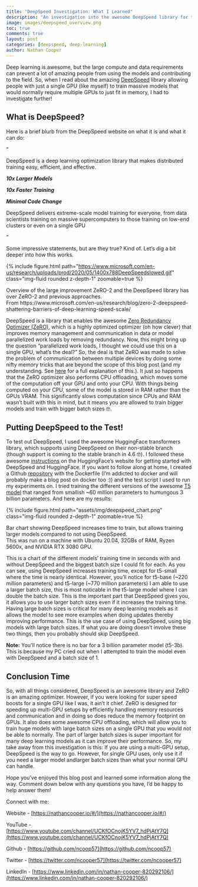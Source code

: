 ```yaml
---
title: "DeepSpeed Investigation: What I Learned"
description: "An investigation into the awesome DeepSpeed library for training large models on a single GPU!"
image: images/deepspeed_overview.png
toc: true
comments: true
layout: post
categories: [deepspeed, deep-learning]
author: Nathan Cooper
---
```


Deep learning is awesome, but the large compute and data requirements can prevent a lot of amazing people from using the models and contributing to the field. So, when I read about the amazing [DeepSpeed](https://www.deepspeed.ai/) library allowing people with just a single GPU (like myself) to train massive models that would normally require multiple GPUs to just fit in memory, I had to investigate further!


## What is DeepSpeed?

Here is a brief blurb from the DeepSpeed website on what it is and what it can do:

“

DeepSpeed is a deep learning optimization library that makes distributed training easy, efficient, and effective.

**_10x Larger Models_**

**_10x Faster Training_**

**_Minimal Code Change_**

DeepSpeed delivers extreme-scale model training for everyone, from data scientists training on massive supercomputers to those training on low-end clusters or even on a single GPU

“

Some impressive statements, but are they true? Kind of. Let’s dig a bit deeper into how this works.

{% include figure.html path="https://www.microsoft.com/en-us/research/uploads/prod/2020/05/1400x788DeepSpeedslowed.gif" class="img-fluid rounded z-depth-1" zoomable=true %}
<div class="caption">
    Overview of the large improvement ZeRO-2 and the DeepSpeed library has over ZeRO-2 and previous approaches.
    <br>
    From https://www.microsoft.com/en-us/research/blog/zero-2-deepspeed-shattering-barriers-of-deep-learning-speed-scale/
</div>

DeepSpeed is a library that enables the awesome [Zero Redundancy Optimizer (ZeRO)](https://arxiv.org/abs/1910.02054), which is a highly optimized optimizer (oh how clever) that improves memory management and communication in data or model parallelized work loads by removing redundancy. Now, this might bring up the question “parallelized work loads, I thought we could use this on a single GPU, what’s the deal?” So, the deal is that ZeRO was made to solve the problem of communication between multiple devices by doing some nifty memory tricks that are beyond the scope of this blog post (and my understanding. See [here](https://youtu.be/tC01FRB0M7w) for a full explanation of this.). It just so happens that the ZeRO optimizer also performs CPU offloading, which moves some of the computation off your GPU and onto your CPU. With things being computed on your CPU, some of the model is stored in RAM rather than the GPUs VRAM. This significantly slows computation since CPUs and RAM wasn’t built with this in mind, but it means you are allowed to train bigger models and train with bigger batch sizes 🤓.


## Putting DeepSpeed to the Test!

To test out DeepSpeed, I used the awesome HuggingFace transformers library, which supports using DeepSpeed on their non-stable branch (though support is coming to the stable branch in 4.6 🤓). I followed these awesome [instructions](https://huggingface.co/transformers/master/main_classes/trainer.html#deepspeed) on the HuggingFace’s website for getting started with DeepSpeed and HuggingFace. If you want to follow along at home, I created a Github [repository](https://github.com/ncoop57/deepspeed_testing) with the Dockerfile (I’m addicted to docker and will probably make a blog post on docker too :)) and the test script I used to run my experiments on. I tried training the different versions of the awesome [T5 model](https://arxiv.org/abs/1910.10683) that ranged from smallish ~60 million parameters to humungous 3 billion parameters. And here are my results:

{% include figure.html path="assets/img/deepspeed_chart.png" class="img-fluid rounded z-depth-1" zoomable=true %}
<div class="caption">
    Bar chart showing DeepSpeed increases time to train, but allows training larger models compared to not using DeepSpeed.
    <br>
    This was run on a machine with Ubuntu 20.04, 32GBs of RAM, Ryzen 5600x, and NVIDIA RTX 3080 GPU.
</div>

This is a chart of the different models’ training time in seconds with and without DeepSpeed and the biggest batch size I could fit for each. As you can see, using DeepSpeed increases training time, except for t5-small where the time is nearly identical. However, you’ll notice for t5-base (~220 million parameters) and t5-large (~770 million parameters) I am able to use a larger batch size, this is most noticable in the t5-large model where I can double the batch size. This is the important part that DeepSpeed gives you, it allows you to use larger batch sizes even if it increases the training time. Having large batch sizes is critical for many deep learning models as it allows the model to see more examples when doing updates thereby improving performance. This is the use case of using DeepSpeed, using big models with large batch sizes. If what you are doing doesn't involve these two things, then you probably should skip DeepSpeed.

**Note:** You'll notice there is no bar for a 3 billion parameter model (t5-3b). This is because my PC cried out when I attempted to train the model even with DeepSpeed and a batch size of 1.


## Conclusion Time

So, with all things considered, DeepSpeed is an awesome library and ZeRO is an amazing optimizer. However, if you were looking for super speed boosts for a single GPU like I was, it ain’t it chief. ZeRO is designed for speeding up multi-GPU setups by efficiently handling memory resources and communication and in doing so does reduce the memory footprint on GPUs. It also does some awesome CPU offloading, which will allow you to train huge models with large batch sizes on a single GPU that you would not be able to normally. The part of larger batch sizes is super important for many deep learning models as it can improve their performance. So, my take away from this investigation is this: If you are using a multi-GPU setup, DeepSpeed is the way to go. However, for single GPU uses, only use it if you need a larger model andlarger batch sizes than what your normal GPU can handle.

Hope you’ve enjoyed this blog post and learned some information along the way. Comment down below with any questions you have, I’d be happy to help answer them!

Connect with me:

Website - [https://nathancooper.io/#/](https://nathancooper.io/#/)

YouTube - [https://www.youtube.com/channel/UCKfOCnojK5YV7_hdPjAtY7Q](https://www.youtube.com/channel/UCKfOCnojK5YV7_hdPjAtY7Q)

Github - [https://github.com/ncoop57](https://github.com/ncoop57)

Twitter - [https://twitter.com/ncooper57](https://twitter.com/ncooper57)

LinkedIn - [https://www.linkedin.com/in/nathan-cooper-820292106/](https://www.linkedin.com/in/nathan-cooper-820292106/)
